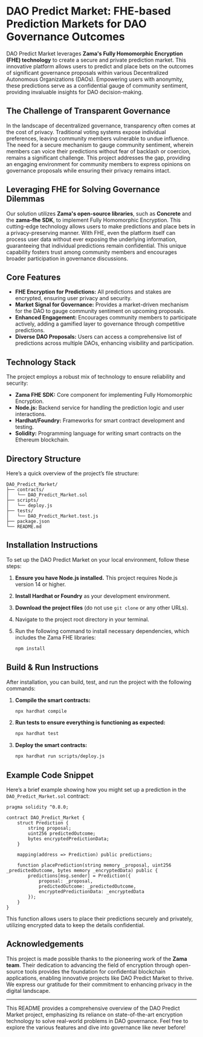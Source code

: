 # DAO Predict Market: FHE-based Prediction Markets for DAO Governance Outcomes

DAO Predict Market leverages **Zama's Fully Homomorphic Encryption (FHE) technology** to create a secure and private prediction market. This innovative platform allows users to predict and place bets on the outcomes of significant governance proposals within various Decentralized Autonomous Organizations (DAOs). Empowering users with anonymity, these predictions serve as a confidential gauge of community sentiment, providing invaluable insights for DAO decision-making.

## The Challenge of Transparent Governance

In the landscape of decentralized governance, transparency often comes at the cost of privacy. Traditional voting systems expose individual preferences, leaving community members vulnerable to undue influence. The need for a secure mechanism to gauge community sentiment, wherein members can voice their predictions without fear of backlash or coercion, remains a significant challenge. This project addresses the gap, providing an engaging environment for community members to express opinions on governance proposals while ensuring their privacy remains intact.

## Leveraging FHE for Solving Governance Dilemmas

Our solution utilizes **Zama's open-source libraries**, such as **Concrete** and the **zama-fhe SDK**, to implement Fully Homomorphic Encryption. This cutting-edge technology allows users to make predictions and place bets in a privacy-preserving manner. With FHE, even the platform itself can process user data without ever exposing the underlying information, guaranteeing that individual predictions remain confidential. This unique capability fosters trust among community members and encourages broader participation in governance discussions.

## Core Features

- **FHE Encryption for Predictions:** All predictions and stakes are encrypted, ensuring user privacy and security.
- **Market Signal for Governance:** Provides a market-driven mechanism for the DAO to gauge community sentiment on upcoming proposals.
- **Enhanced Engagement:** Encourages community members to participate actively, adding a gamified layer to governance through competitive predictions.
- **Diverse DAO Proposals:** Users can access a comprehensive list of predictions across multiple DAOs, enhancing visibility and participation.

## Technology Stack

The project employs a robust mix of technology to ensure reliability and security:

- **Zama FHE SDK:** Core component for implementing Fully Homomorphic Encryption.
- **Node.js:** Backend service for handling the prediction logic and user interactions.
- **Hardhat/Foundry:** Frameworks for smart contract development and testing.
- **Solidity:** Programming language for writing smart contracts on the Ethereum blockchain.

## Directory Structure

Here’s a quick overview of the project’s file structure:

```
DAO_Predict_Market/
├── contracts/
│   └── DAO_Predict_Market.sol
├── scripts/
│   └── deploy.js
├── tests/
│   └── DAO_Predict_Market.test.js
├── package.json
└── README.md
```

## Installation Instructions

To set up the DAO Predict Market on your local environment, follow these steps:

1. **Ensure you have Node.js installed.** This project requires Node.js version 14 or higher.
2. **Install Hardhat or Foundry** as your development environment.
3. **Download the project files** (do not use `git clone` or any other URLs).
4. Navigate to the project root directory in your terminal.
5. Run the following command to install necessary dependencies, which includes the Zama FHE libraries:

   ```bash
   npm install
   ```

## Build & Run Instructions

After installation, you can build, test, and run the project with the following commands:

1. **Compile the smart contracts:**
   ```bash
   npx hardhat compile
   ```

2. **Run tests to ensure everything is functioning as expected:**
   ```bash
   npx hardhat test
   ```

3. **Deploy the smart contracts:**
   ```bash
   npx hardhat run scripts/deploy.js
   ```

## Example Code Snippet

Here’s a brief example showing how you might set up a prediction in the `DAO_Predict_Market.sol` contract:

```solidity
pragma solidity ^0.8.0;

contract DAO_Predict_Market {
    struct Prediction {
        string proposal;
        uint256 predictedOutcome;
        bytes encryptedPredictionData;
    }
    
    mapping(address => Prediction) public predictions;

    function placePrediction(string memory _proposal, uint256 _predictedOutcome, bytes memory _encryptedData) public {
        predictions[msg.sender] = Prediction({
            proposal: _proposal,
            predictedOutcome: _predictedOutcome,
            encryptedPredictionData: _encryptedData
        });
    }
}
```

This function allows users to place their predictions securely and privately, utilizing encrypted data to keep the details confidential.

## Acknowledgements

This project is made possible thanks to the pioneering work of the **Zama team**. Their dedication to advancing the field of encryption through open-source tools provides the foundation for confidential blockchain applications, enabling innovative projects like DAO Predict Market to thrive. We express our gratitude for their commitment to enhancing privacy in the digital landscape.

---
This README provides a comprehensive overview of the DAO Predict Market project, emphasizing its reliance on state-of-the-art encryption technology to solve real-world problems in DAO governance. Feel free to explore the various features and dive into governance like never before!
